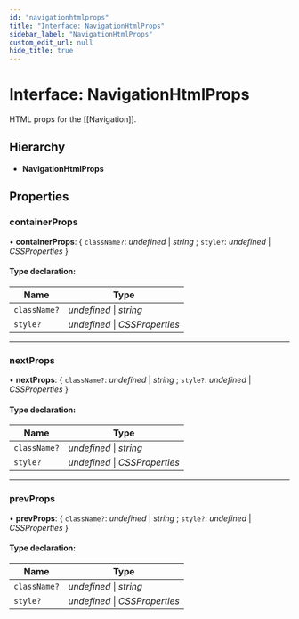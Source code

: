 ```yaml
---
id: "navigationhtmlprops"
title: "Interface: NavigationHtmlProps"
sidebar_label: "NavigationHtmlProps"
custom_edit_url: null
hide_title: true
---
```


# Interface: NavigationHtmlProps

HTML props for the [[Navigation]].

## Hierarchy

* **NavigationHtmlProps**

## Properties

### containerProps

• **containerProps**: { `className?`: *undefined* \| *string* ; `style?`: *undefined* \| *CSSProperties*  }

#### Type declaration:

Name | Type |
------ | ------ |
`className?` | *undefined* \| *string* |
`style?` | *undefined* \| *CSSProperties* |

___

### nextProps

• **nextProps**: { `className?`: *undefined* \| *string* ; `style?`: *undefined* \| *CSSProperties*  }

#### Type declaration:

Name | Type |
------ | ------ |
`className?` | *undefined* \| *string* |
`style?` | *undefined* \| *CSSProperties* |

___

### prevProps

• **prevProps**: { `className?`: *undefined* \| *string* ; `style?`: *undefined* \| *CSSProperties*  }

#### Type declaration:

Name | Type |
------ | ------ |
`className?` | *undefined* \| *string* |
`style?` | *undefined* \| *CSSProperties* |
